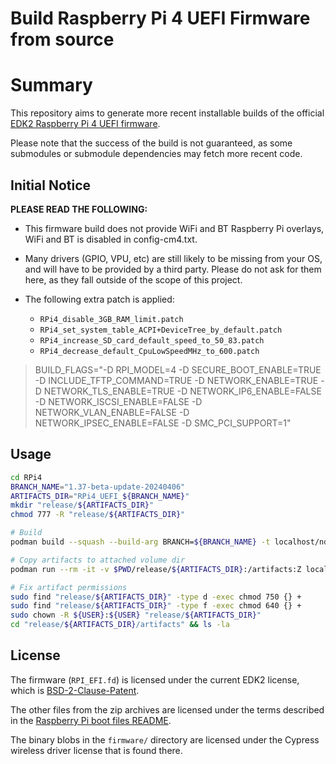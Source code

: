 Build Raspberry Pi 4 UEFI Firmware from source
==============================================

# Summary

This repository aims to generate more recent installable builds of the official [EDK2 Raspberry Pi 4 UEFI firmware](https://github.com/tianocore/edk2-platforms/tree/master/Platform/RaspberryPi/RPi4).

Please note that the success of the build is not guaranteed, as some submodules or submodule dependencies may fetch more recent code.

## Initial Notice

__PLEASE READ THE FOLLOWING:__

* This firmware build does not provide WiFi and BT Raspberry Pi overlays, WiFi and BT is disabled in config-cm4.txt.

* Many drivers (GPIO, VPU, etc) are still likely to be missing from your OS, and will
  have to be provided by a third party. Please do not ask for them here, as they fall
  outside of the scope of this project.

* The following extra patch is applied:
  * `RPi4_disable_3GB_RAM_limit.patch`
  * `RPi4_set_system_table_ACPI+DeviceTree_by_default.patch`
  * `RPi4_increase_SD_card_default_speed_to_50_83.patch`
  * `RPi4_decrease_default_CpuLowSpeedMHz_to_600.patch`

> BUILD_FLAGS="-D RPI_MODEL=4 -D SECURE_BOOT_ENABLE=TRUE -D INCLUDE_TFTP_COMMAND=TRUE -D NETWORK_ENABLE=TRUE -D NETWORK_TLS_ENABLE=TRUE -D NETWORK_IP6_ENABLE=FALSE -D NETWORK_ISCSI_ENABLE=FALSE -D NETWORK_VLAN_ENABLE=FALSE -D NETWORK_IPSEC_ENABLE=FALSE -D SMC_PCI_SUPPORT=1"

## Usage

```sh
cd RPi4
BRANCH_NAME="1.37-beta-update-20240406"
ARTIFACTS_DIR="RPi4_UEFI_${BRANCH_NAME}"
mkdir "release/${ARTIFACTS_DIR}"
chmod 777 -R "release/${ARTIFACTS_DIR}"

# Build
podman build --squash --build-arg BRANCH=${BRANCH_NAME} -t localhost/ndf-uefi-rpi4:latest .

# Copy artifacts to attached volume dir
podman run --rm -it -v $PWD/release/${ARTIFACTS_DIR}:/artifacts:Z localhost/ndf-uefi-rpi4:latest

# Fix artifact permissions
sudo find "release/${ARTIFACTS_DIR}" -type d -exec chmod 750 {} +
sudo find "release/${ARTIFACTS_DIR}" -type f -exec chmod 640 {} +
sudo chown -R ${USER}:${USER} "release/${ARTIFACTS_DIR}"
cd "release/${ARTIFACTS_DIR}/artifacts" && ls -la
```

## License

The firmware (`RPI_EFI.fd`) is licensed under the current EDK2 license, which is
[BSD-2-Clause-Patent](https://github.com/tianocore/edk2/blob/master/License.txt).

The other files from the zip archives are licensed under the terms described in the
[Raspberry Pi boot files README](https://github.com/raspberrypi/firmware/blob/master/README.md).

The binary blobs in the `firmware/` directory are licensed under the Cypress wireless driver
license that is found there.

